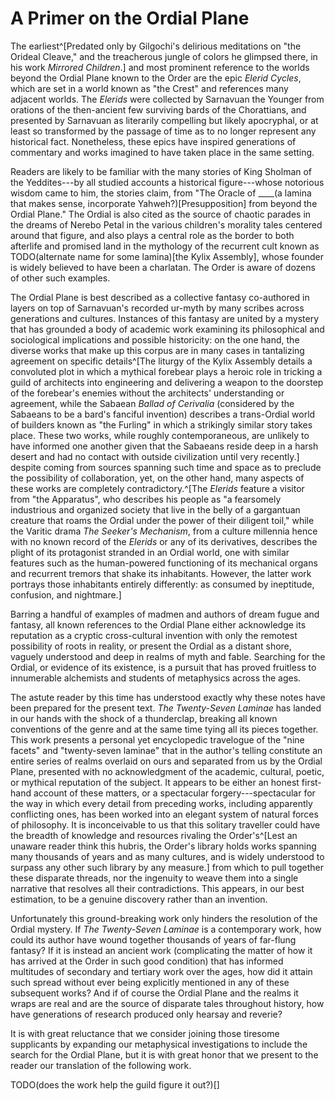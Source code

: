 # A Primer on the Ordial Plane

The earliest^[Predated only by Gilgochi's delirious meditations on "the Orideal Cleave," and the treacherous jungle of colors he glimpsed there, in his work *Mirrored Children*.] and most prominent reference to the worlds beyond the Ordial Plane known to the <span class="guild-term">Order</span> are the epic *Elerid Cycles*, which are set in a world known as "the Crest" <!-- CGP --> and references many adjacent worlds. The *Elerids* were collected by Sarnavuan the Younger from orations of the then-ancient few surviving bards of the Chorattians, and presented by Sarnavuan as literarily compelling but likely apocryphal, or at least so transformed by the passage of time as to no longer represent any historical fact. Nonetheless, these epics have inspired generations of commentary and works imagined to have taken place in the same setting.

Readers are likely to be familiar with the many stories of King Sholman of the Yeddites---by all studied accounts a historical figure---whose notorious wisdom came to him, the stories claim, from "The Oracle of ____(a lamina that makes sense, incorporate Yahweh?)[Presupposition] <!-- TODO --> from beyond the Ordial Plane." The Ordial is also cited as the source of chaotic parades in the dreams of Nerebo Petal in the various children's morality tales centered around that figure, and also plays a central role as the border to both afterlife and promised land in the mythology of the recurrent cult known as TODO(alternate name for some lamina)[the Kylix Assembly], whose founder is widely believed to have been a charlatan. The <span class="guild-term">Order</span> is aware of dozens of other such examples.

The Ordial Plane is best described as a collective fantasy co-authored in layers on top of Sarnavuan's recorded ur-myth by many scribes across generations and cultures. Instances of this fantasy are united by a mystery that has grounded a body of academic work examining its philosophical and sociological implications and possible historicity: on the one hand, the diverse works that make up this corpus are in many cases in tantalizing agreement on specific details^[The liturgy of the Kylix Assembly details a convoluted plot in which a mythical forebear plays a heroic role in tricking a guild of architects into engineering and delivering a weapon to the doorstep of the forebear's enemies without the architects' understanding or agreement, while the Sabaean *Ballad of Cerivalia* (considered by the Sabaeans to be a bard's fanciful invention) describes a trans-Ordial world of builders known as "the Furling" <!-- LNC --> in which a strikingly similar story takes place. These two works, while roughly contemporaneous, are unlikely to have informed one another given that the Sabaeans reside deep in a harsh desert and had no contact with outside civilization until very recently.] despite coming from sources spanning such time and space as to preclude the possibility of collaboration, yet, on the other hand, many aspects of these works are completely contradictory.^[The *Elerids* feature a visitor from "the Apparatus"<!-- LND -->, who describes his people as "a fearsomely industrious and organized society that live in the belly of a gargantuan creature that roams the Ordial under the power of their diligent toil," while the Varitic drama *The Seeker's Mechanism*, from a culture millennia hence with no known record of the *Elerids* or any of its derivatives, describes the plight of its protagonist stranded in an Ordial world, one with similar features such as the human-powered functioning of its mechanical organs and recurrent tremors that shake its inhabitants. However, the latter work portrays those inhabitants entirely differently: as consumed by ineptitude, confusion, and nightmare.]

Barring a handful of examples of madmen and authors of dream fugue and fantasy, all known references to the Ordial Plane either acknowledge its reputation as a cryptic cross-cultural invention with only the remotest possibility of roots in reality, or present the Ordial as a distant shore, vaguely understood and deep in realms of myth and fable. Searching for the Ordial, or evidence of its existence, is a pursuit that has proved fruitless to innumerable alchemists and students of metaphysics across the ages.

The astute reader by this time has understood exactly why these notes have been prepared for the present text. *The Twenty-Seven Laminae* has landed in our hands with the shock of a thunderclap, breaking all known conventions of the genre and at the same time tying all its pieces together. This work presents a personal yet encyclopedic travelogue of the "nine facets" and "twenty-seven laminae" that in the author's telling constitute an entire series of realms overlaid on ours and separated from us by the Ordial Plane, presented with no acknowledgment of the academic, cultural, poetic, or mythical reputation of the subject. It appears to be either an honest first-hand account of these matters, or a spectacular forgery---spectacular for the way in which every detail from preceding works, including apparently conflicting ones, has been worked into an elegant system of natural forces of philosophy. It is inconceivable to us that this solitary traveller could have the breadth of knowledge and resources rivaling the <span class="guild-term">Order</span>'s^[Lest an unaware reader think this hubris, the <span class="guild-term">Order</span>'s library holds works spanning many thousands of years and as many cultures, and is widely understood to surpass any other such library by any measure.] from which to pull together these disparate threads, nor the ingenuity to weave them into a single narrative that resolves all their contradictions. This appears, in our best estimation, to be a genuine discovery rather than an invention.

Unfortunately this ground-breaking work only hinders the resolution of the Ordial mystery. If *The Twenty-Seven Laminae* is a contemporary work, how could its author have wound together thousands of years of far-flung fantasy? If it is instead an ancient work (complicating the matter of how it has arrived at the <span class="guild-term">Order</span> in such good condition) that has informed multitudes of secondary and tertiary work over the ages, how did it attain such spread without ever being explicitly mentioned in any of these subsequent works? And if of course the Ordial Plane and the realms it wraps are real and are the source of disparate tales throughout history, how have generations of research produced only hearsay and reverie?

It is with great reluctance that we consider joining those tiresome supplicants by expanding our metaphysical investigations to include the search for the Ordial Plane, but it is with great honor that we present to the reader our translation of the following work.

TODO(does the work help the guild figure it out?)[]
